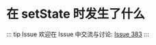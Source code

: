 # 在 setState 时发生了什么



::: tip Issue 
 欢迎在 Issue 中交流与讨论: [Issue 383](https://github.com/shfshanyue/Daily-Question/issues/383) 
:::



